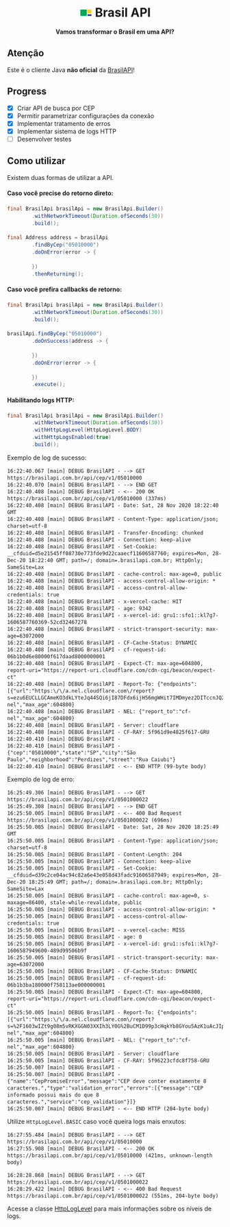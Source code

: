 <h1 align="center"><img src="https://raw.githubusercontent.com/BrasilAPI/BrasilAPI/master/public/brasilapi-logo-small.png"> Brasil API</h1>

<div align="center">
  <p>
    <strong>Vamos transformar o Brasil em uma API?</strong>
  </p>
</div>

## Atenção
Este é o cliente Java **não oficial** da <a href="https://github.com/BrasilAPI/BrasilAPI" target="_blank">BrasilAPI</a>!

## Progress 
- [x] Criar API de busca por CEP
- [x] Permitir parametrizar configurações da conexão
- [x] Implementar tratamento de erros
- [X] Implementar sistema de logs HTTP
- [ ] Desenvolver testes

## Como utilizar

Existem duas formas de utilizar a API.

#### Caso você precise do retorno direto:
``` java
final BrasilApi brasilApi = new BrasilApi.Builder()
        .withNetworkTimeout(Duration.ofSeconds(30))
        .build();

final Address address = brasilApi
        .findByCep("05010000")
        .doOnError(error -> {

        })
        .thenReturning();
```

#### Caso você prefira callbacks de retorno:
``` java
final BrasilApi brasilApi = new BrasilApi.Builder()
        .withNetworkTimeout(Duration.ofSeconds(30))
        .build();

brasilApi.findByCep("05010000")
        .doOnSuccess(address -> {

        })
        .doOnError(error -> {

        })
        .execute();
```

#### Habilitando logs HTTP:
``` java
final BrasilApi brasilApi = new BrasilApi.Builder()
        .withNetworkTimeout(Duration.ofSeconds(30))
        .withHttpLogLevel(HttpLogLevel.BODY)
        .withHttpLogsEnabled(true)
        .build();
```

Exemplo de log de sucesso:
```
16:22:40.067 [main] DEBUG BrasilAPI - --> GET https://brasilapi.com.br/api/cep/v1/05010000
16:22:40.070 [main] DEBUG BrasilAPI - --> END GET
16:22:40.408 [main] DEBUG BrasilAPI - <-- 200 OK https://brasilapi.com.br/api/cep/v1/05010000 (337ms)
16:22:40.408 [main] DEBUG BrasilAPI - Date: Sat, 28 Nov 2020 18:22:40 GMT
16:22:40.408 [main] DEBUG BrasilAPI - Content-Type: application/json; charset=utf-8
16:22:40.408 [main] DEBUG BrasilAPI - Transfer-Encoding: chunked
16:22:40.408 [main] DEBUG BrasilAPI - Connection: keep-alive
16:22:40.408 [main] DEBUG BrasilAPI - Set-Cookie: __cfduid=d5e21545ff08730e773fde9d22caaecf11606587760; expires=Mon, 28-Dec-20 18:22:40 GMT; path=/; domain=.brasilapi.com.br; HttpOnly; SameSite=Lax
16:22:40.408 [main] DEBUG BrasilAPI - cache-control: max-age=0, public
16:22:40.408 [main] DEBUG BrasilAPI - access-control-allow-origin: *
16:22:40.408 [main] DEBUG BrasilAPI - access-control-allow-credentials: true
16:22:40.408 [main] DEBUG BrasilAPI - x-vercel-cache: HIT
16:22:40.408 [main] DEBUG BrasilAPI - age: 9342
16:22:40.408 [main] DEBUG BrasilAPI - x-vercel-id: gru1::sfo1::kl7g7-1606587760369-52cd32467278
16:22:40.408 [main] DEBUG BrasilAPI - strict-transport-security: max-age=63072000
16:22:40.408 [main] DEBUG BrasilAPI - CF-Cache-Status: DYNAMIC
16:22:40.408 [main] DEBUG BrasilAPI - cf-request-id: 06b1b0d6e80000f617daad8000000001
16:22:40.408 [main] DEBUG BrasilAPI - Expect-CT: max-age=604800, report-uri="https://report-uri.cloudflare.com/cdn-cgi/beacon/expect-ct"
16:22:40.408 [main] DEBUG BrasilAPI - Report-To: {"endpoints":[{"url":"https:\/\/a.nel.cloudflare.com\/report?s=ezu6EUCLLGCAmeKO3dkLYteJq44SQi6jI87DFdx6ijH56mgWHit7IMDmyez2DITccnJQ2%2FA0qitP6I6bD4cwhAoQGRTP2nia3ZUzkSC%2FNyGt"}],"group":"cf-nel","max_age":604800}
16:22:40.408 [main] DEBUG BrasilAPI - NEL: {"report_to":"cf-nel","max_age":604800}
16:22:40.408 [main] DEBUG BrasilAPI - Server: cloudflare
16:22:40.408 [main] DEBUG BrasilAPI - CF-RAY: 5f961d9e4825f617-GRU
16:22:40.410 [main] DEBUG BrasilAPI - 
16:22:40.410 [main] DEBUG BrasilAPI - {"cep":"05010000","state":"SP","city":"São Paulo","neighborhood":"Perdizes","street":"Rua Caiubi"}
16:22:40.410 [main] DEBUG BrasilAPI - <-- END HTTP (99-byte body)
```

Exemplo de log de erro:
```
16:25:49.306 [main] DEBUG BrasilAPI - --> GET https://brasilapi.com.br/api/cep/v1/0501000022
16:25:49.308 [main] DEBUG BrasilAPI - --> END GET
16:25:50.005 [main] DEBUG BrasilAPI - <-- 400 Bad Request https://brasilapi.com.br/api/cep/v1/0501000022 (696ms)
16:25:50.005 [main] DEBUG BrasilAPI - Date: Sat, 28 Nov 2020 18:25:49 GMT
16:25:50.005 [main] DEBUG BrasilAPI - Content-Type: application/json; charset=utf-8
16:25:50.005 [main] DEBUG BrasilAPI - Content-Length: 204
16:25:50.005 [main] DEBUG BrasilAPI - Connection: keep-alive
16:25:50.005 [main] DEBUG BrasilAPI - Set-Cookie: __cfduid=d39c2ce04ac94c82a6e43e058d43fadc91606587949; expires=Mon, 28-Dec-20 18:25:49 GMT; path=/; domain=.brasilapi.com.br; HttpOnly; SameSite=Lax
16:25:50.005 [main] DEBUG BrasilAPI - cache-control: max-age=0, s-maxage=86400, stale-while-revalidate, public
16:25:50.005 [main] DEBUG BrasilAPI - access-control-allow-origin: *
16:25:50.005 [main] DEBUG BrasilAPI - access-control-allow-credentials: true
16:25:50.005 [main] DEBUG BrasilAPI - x-vercel-cache: MISS
16:25:50.005 [main] DEBUG BrasilAPI - age: 0
16:25:50.005 [main] DEBUG BrasilAPI - x-vercel-id: gru1::sfo1::kl7g7-1606587949600-489d99506b9f
16:25:50.005 [main] DEBUG BrasilAPI - strict-transport-security: max-age=63072000
16:25:50.005 [main] DEBUG BrasilAPI - CF-Cache-Status: DYNAMIC
16:25:50.005 [main] DEBUG BrasilAPI - cf-request-id: 06b1b3ba180000f758113ae000000001
16:25:50.005 [main] DEBUG BrasilAPI - Expect-CT: max-age=604800, report-uri="https://report-uri.cloudflare.com/cdn-cgi/beacon/expect-ct"
16:25:50.005 [main] DEBUG BrasilAPI - Report-To: {"endpoints":[{"url":"https:\/\/a.nel.cloudflare.com\/report?s=%2F1603wIZt9g08m5vRKXGGN03XXIh3LY0G%2BuCM1D99p3cHqkYb8GYou5AzK1uAcJIpYvF2ze1jipaLkvCL7gESPCtwgqQ4354OwFw%2B1fk2nV5"}],"group":"cf-nel","max_age":604800}
16:25:50.005 [main] DEBUG BrasilAPI - NEL: {"report_to":"cf-nel","max_age":604800}
16:25:50.005 [main] DEBUG BrasilAPI - Server: cloudflare
16:25:50.005 [main] DEBUG BrasilAPI - CF-RAY: 5f96223cfdc8f758-GRU
16:25:50.007 [main] DEBUG BrasilAPI - 
16:25:50.007 [main] DEBUG BrasilAPI - {"name":"CepPromiseError","message":"CEP deve conter exatamente 8 caracteres.","type":"validation_error","errors":[{"message":"CEP informado possui mais do que 8 caracteres.","service":"cep_validation"}]}
16:25:50.007 [main] DEBUG BrasilAPI - <-- END HTTP (204-byte body)
```

Utilize `HttpLogLevel.BASIC` caso você queira logs mais enxutos:
```
16:27:55.484 [main] DEBUG BrasilAPI - --> GET https://brasilapi.com.br/api/cep/v1/05010000
16:27:55.908 [main] DEBUG BrasilAPI - <-- 200 OK https://brasilapi.com.br/api/cep/v1/05010000 (421ms, unknown-length body)
```
```
16:28:28.868 [main] DEBUG BrasilAPI - --> GET https://brasilapi.com.br/api/cep/v1/0501000022
16:28:29.422 [main] DEBUG BrasilAPI - <-- 400 Bad Request https://brasilapi.com.br/api/cep/v1/0501000022 (551ms, 204-byte body)
```

Acesse a classe <a href="https://github.com/luizfp/BrasilAPI-JavaClient/blob/dev/src/main/java/br/com/brasilapi/javaclient/log/HttpLogLevel.java" target="_blank">HttpLogLevel</a> para mais informações sobre os níveis de logs.
